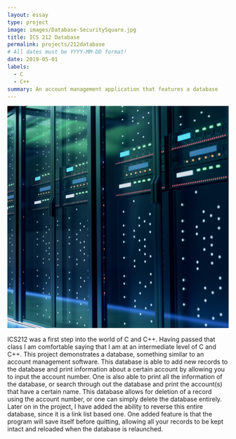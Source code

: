 ```yaml
---
layout: essay
type: project
image: images/Database-SecuritySquare.jpg
title: ICS 212 Database
permalink: projects/212database
# All dates must be YYYY-MM-DD format!
date: 2019-05-01
labels:
  - C
  - C++
summary: An account management application that features a database
---
```


<img class="ui medium right floated rounded image" src="../images/Database-SecuritySquare.jpg">

  ICS212 was a first step into the world of C and C++. Having passed that class I am comfortable saying that I am at an intermediate level of C and C++. This project demonstrates a database, something similar to an account management software.
  This database is able to add new records to the database and print information about a certain account by allowing you to input the account number. One is also able to print all the information of the database, or search through out the database and print the account(s) that have a certain name. This database allows for deletion of a record using the account number, or one can simply delete the database entirely. Later on in the project, I have added the ability to reverse this entire database, since it is a link list based one. One added feature is that the program will save itself before quitting, allowing all your records to be kept intact and reloaded when the database is relaunched.
